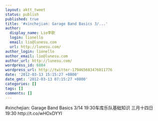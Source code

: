 ```yaml
---
layout: aktt_tweet
status: publish
published: true
title: '#xinchejian: Garage Band Basics 3/...'
author:
  display_name: Lio李欧
  login: lionello
  email: lio@lunesu.com
  url: http://lunesu.com/
author_login: lionello
author_email: lio@lunesu.com
author_url: http://lunesu.com/
wordpress_id: 6884
wordpress_url: http://twitter-179465683476811776
date: '2012-03-13 15:15:27 +0800'
date_gmt: '2012-03-13 07:15:27 +0800'
categories: []
tags: []
comments: []
---
```

<p>#xinchejian: <!--:en-->Garage Band Basics 3/14 19:30<!--:--><!--:zh-->车库乐队基础知识 三月十四日 19:30<!--:--> http://t.co/wHOxDYYl</p>
